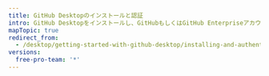 ```yaml
---
title: GitHub Desktopのインストールと認証
intro: GitHub Desktopをインストールし、GitHubもしくはGitHub Enterpriseアカウントへ接続してください。
mapTopic: true
redirect_from:
  - /desktop/getting-started-with-github-desktop/installing-and-authenticating-to-github-desktop
versions:
  free-pro-team: '*'
---
```


